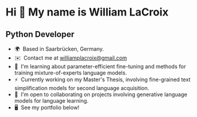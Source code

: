 Hi 👋 My name is William LaCroix
================================

Python Developer
----------------

*   🌍  Based in Saarbrücken, Germany.
*   ✉️  Contact me at [williamplacroix@gmail.com](mailto:williamplacroix@gmail.com)
*   🧠  I'm learning about parameter-efficient fine-tuning and methods for training mixture-of-experts language models.
*   ⚡  Currently working on my Master's Thesis, involving fine-grained text simplification models for second language acquisition.
*   🤝  I'm open to collaborating on projects involving generative language models for language learning.
*   🖥️  See my portfolio below!

<!--
**WilliamPLaCroix/WilliamPLaCroix** is a ✨ _special_ ✨ repository because its `README.md` (this file) appears on your GitHub profile.

Here are some ideas to get you started:

- 🔭 I’m currently working on ...
- 🌱 I’m currently learning ...
- 👯 I’m looking to collaborate on ...
- 🤔 I’m looking for help with ...
- 💬 Ask me about ...
- 📫 How to reach me: ...
- 😄 Pronouns: ...
- ⚡ Fun fact: ...
-->
